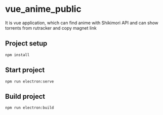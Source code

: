 # vue_anime_public
It is vue application, which can find anime with Shikimori API and can show torrents from rutracker and copy magnet link
## Project setup
```
npm install
```

## Start project
```
npm run electron:serve
```
## Build project
```
npm run electron:build
```

